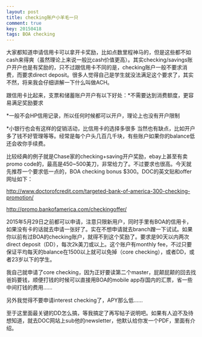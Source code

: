 ```yaml
---
layout: post
title: checking账户小羊毛一只
comment: true
key: 20150418
tags: BOA checking
---
```


大家都知道申请信用卡可以拿开卡奖励，比如点数里程神马的，但是这些都不如cash来得爽（虽然理论上来说一般比cash价值更高）。其实checking/savings账户开户也是有奖励的，只不过跟信用卡不同的是，checking账户一般不要求消费，而要求direct deposit。很多人觉得自己是学生就没法满足这个要求了，其实不然，将来我会仔细讲解一下什么叫做ACH。

跟信用卡比起来，支票和储蓄账户开户有以下好处：*不需要达到消费额度，更容易满足奖励要求

	
*一般不会HP信用记录，所以任何时候都可以开户，理论上也没有开户限制

	
*小银行也会有这样的促销活动，比信用卡的选择多很多
当然也有缺点，比如开户多了钱不好管理等等。经常是每个户头几百几千块，有些账户如果你的balance低还会收你手续费。

比较经典的例子就是Chase家的checking+saving开户奖励，ebay上甚至有卖promo code的，最高是450~500美刀，非常给力了。不过要求也很高。今天就先推荐一个要求低一点的，BOA checking bonus $300。DOC的英文贴和offer网址如下：

http://www.doctorofcredit.com/targeted-bank-of-america-300-checking-promotion/

http://promo.bankofamerica.com/checkingoffer/

2015年5月29日之前都可以申请，注意只限新用户，同时手里有BOA的信用卡，如果没有卡的话就去申请一张好了。实在不想申请就去branch蹭一下试试。如果你以前有过BOA的checking账户，就得不到这个奖励了。要求是90天以内两次direct deposit（DD），每次2k美刀或以上。这个账户有monthly fee，不过只要保证平均每天的balance在1500以上就可以免掉（core checking），或者DD，或者23岁以下的学生。

我自己就申请了core checking，因为正好要读第二个master，屁颠屁颠的回去找爸妈要钱，顺便打钱的时候可以直接用BOA的mobile app存国内的汇票，省一些中间打钱的费用……

另外我觉得不要申请interest checking了，APY那么低……

至于这里面最关键的DD怎么搞，等我搞定了再写帖子说明吧。如果有人迫不及待想知道，就去DOC网站上sub他的newsletter，他默认给你发一个PDF，里面有介绍。
